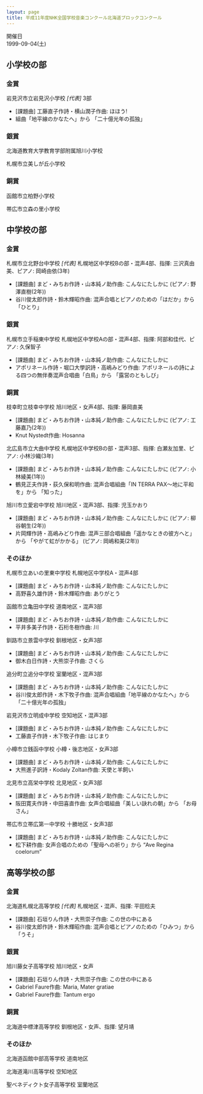 ```yaml
---
layout: page
title: 平成11年度NHK全国学校音楽コンクール北海道ブロックコンクール
---
```

開催日  
1999-09-04(土)

小学校の部
----------

### 金賞

<span class="choir-name">岩見沢市立岩見沢小学校</span> *\[代表\]*
3部
-   \[課題曲\] 工藤直子作詩・横山潤子作曲: ほほう!
-   組曲「地平線のかなたへ」から 「二十億光年の孤独」

### 銀賞

<span class="choir-name">北海道教育大学教育学部附属旭川小学校</span>

<span class="choir-name">札幌市立美しが丘小学校</span>

### 銅賞

<span class="choir-name">函館市立柏野小学校</span>

<span class="choir-name">帯広市立森の里小学校</span>

中学校の部
----------

### 金賞

<span class="choir-name">札幌市立北野台中学校</span> *\[代表\]*
札幌地区中学校Bの部・混声4部、指揮: 三沢真由美、ピアノ: 岡崎由依(3年)
-   \[課題曲\] まど・みちお作詩・山本純ノ助作曲: こんなにたしかに (ピアノ: 野澤直樹(2年))
-   谷川俊太郎作詩・鈴木輝昭作曲: 混声合唱とピアノのための「はだか」から 「ひとり」

### 銀賞

<span class="choir-name">札幌市立手稲東中学校</span>
札幌地区中学校Aの部・混声4部、指揮: 阿部和佳代、ピアノ: 久保智子
-   \[課題曲\] まど・みちお作詩・山本純ノ助作曲: こんなにたしかに
-   アポリネール作詩・堀口大學訳詩・高嶋みどり作曲: アポリネールの詩による四つの無伴奏混声合唱曲「白鳥」から 「露営のともしび」

### 銅賞

<span class="choir-name">枝幸町立枝幸中学校</span>
旭川地区・女声4部、指揮: 藤岡直美
-   \[課題曲\] まど・みちお作詩・山本純ノ助作曲: こんなにたしかに (ピアノ: 工藤嘉乃(2年))
-   Knut Nystedt作曲: Hosanna

<span class="choir-name">北広島市立大曲中学校</span>
札幌地区中学校Bの部・混声3部、指揮: 白瀬友加里、ピアノ: 小林沙織(3年)
-   \[課題曲\] まど・みちお作詩・山本純ノ助作曲: こんなにたしかに (ピアノ: 小林綾美(1年))
-   鶴見正夫作詩・荻久保和明作曲: 混声合唱組曲「IN TERRA PAX〜地に平和を」から 「知った」

<span class="choir-name">旭川市立愛宕中学校</span>
旭川地区・混声3部、指揮: 児玉かおり
-   \[課題曲\] まど・みちお作詩・山本純ノ助作曲: こんなにたしかに (ピアノ: 柳谷朝生(2年))
-   片岡輝作詩・高嶋みどり作曲: 混声三部合唱組曲「遥かなときの彼方へと」から 「やがて虹がかかる」 (ピアノ: 岡嶋和美(2年))

### そのほか

<span class="choir-name">札幌市立あいの里東中学校</span>
札幌地区中学校A・混声4部
-   \[課題曲\] まど・みちお作詩・山本純ノ助作曲: こんなにたしかに
-   高野喜久雄作詩・鈴木輝昭作曲: ありがとう

<span class="choir-name">函館市立亀田中学校</span>
道南地区・混声3部
-   \[課題曲\] まど・みちお作詩・山本純ノ助作曲: こんなにたしかに
-   平井多美子作詩・石桁冬樹作曲: 川

<span class="choir-name">釧路市立景雲中学校</span>
釧根地区・女声3部
-   \[課題曲\] まど・みちお作詩・山本純ノ助作曲: こんなにたしかに
-   御木白日作詩・大熊崇子作曲: さくら

<span class="choir-name">追分町立追分中学校</span>
室蘭地区・混声3部
-   \[課題曲\] まど・みちお作詩・山本純ノ助作曲: こんなにたしかに
-   谷川俊太郎作詩・木下牧子作曲: 混声合唱組曲「地平線のかなたへ」から 「二十億光年の孤独」

<span class="choir-name">岩見沢市立明成中学校</span>
空知地区・混声3部
-   \[課題曲\] まど・みちお作詩・山本純ノ助作曲: こんなにたしかに
-   工藤直子作詩・木下牧子作曲: はじまり

<span class="choir-name">小樽市立銭函中学校</span>
小樽・後志地区・女声3部
-   \[課題曲\] まど・みちお作詩・山本純ノ助作曲: こんなにたしかに
-   大熊進子訳詩・Kodaly Zoltan作曲: 天使と羊飼い

<span class="choir-name">北見市立高栄中学校</span>
北見地区・女声3部
-   \[課題曲\] まど・みちお作詩・山本純ノ助作曲: こんなにたしかに
-   阪田寛夫作詩・中田喜直作曲: 女声合唱組曲「美しい訣れの朝」から 「お母さん」

<span class="choir-name">帯広市立帯広第一中学校</span>
十勝地区・女声3部
-   \[課題曲\] まど・みちお作詩・山本純ノ助作曲: こんなにたしかに
-   松下耕作曲: 女声合唱のための「聖母への祈り」から “Ave Regina coelorum”

高等学校の部
------------

### 金賞

<span class="choir-name">北海道札幌北高等学校</span> *\[代表\]*
札幌地区・混声、指揮: 平田稔夫
-   \[課題曲\] 石垣りん作詩・大熊崇子作曲: この世の中にある
-   谷川俊太郎作詩・鈴木輝昭作曲: 混声合唱とピアノのための「ひみつ」から 「うそ」

### 銀賞

<span class="choir-name">旭川藤女子高等学校</span>
旭川地区・女声
-   \[課題曲\] 石垣りん作詩・大熊崇子作曲: この世の中にある
-   Gabriel Faure作曲: Maria, Mater gratiae
-   Gabriel Faure作曲: Tantum ergo

### 銅賞

<span class="choir-name">北海道中標津高等学校</span>
釧根地区・女声、指揮: 望月靖

### そのほか

<span class="choir-name">北海道函館中部高等学校</span>
道南地区

<span class="choir-name">北海道滝川高等学校</span>
空知地区

<span class="choir-name">聖ベネディクト女子高等学校</span>
室蘭地区
